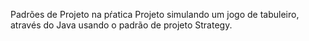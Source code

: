 Padrões de Projeto na pŕatica
Projeto simulando um jogo de tabuleiro, através do Java usando o padrão de projeto Strategy.
